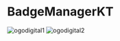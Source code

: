 # BadgeManagerKT
![ogodigital1](https://user-images.githubusercontent.com/59265591/131991910-7bf729ed-5eed-4ae7-adc2-80ac27e0ba53.png)
![ogodigital2](https://user-images.githubusercontent.com/59265591/131991924-766ade21-ff5a-4da8-a631-d9049d4695b0.png)
